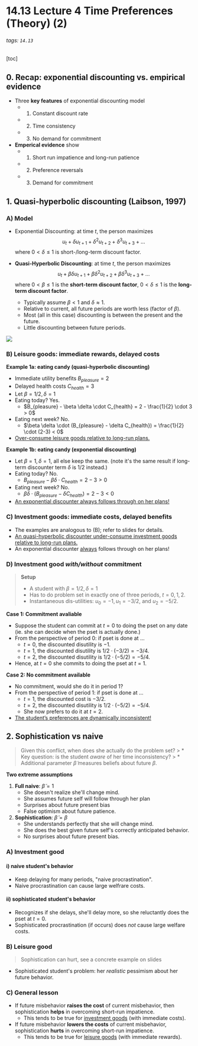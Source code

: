 # 14.13 Lecture 4 Time Preferences (Theory) (2)
###### tags: `14.13`

[toc]

## 0. Recap: exponential discounting vs. empirical evidence
* Three **key features** of exponential discounting model
    * 1. Constant discount rate
    * 2. Time consistency
    * 3. No demand for commitment
* **Emperical evidence** show
    * 1. Short run impatience and long-run patience
    * 2. Preference reversals
    * 3. Demand for commitment 


## 1. Quasi-hyperbolic discounting (Laibson, 1997)
### A) Model
* Exponential Discounting: at time $t$, the person maximizes
    $$ u_t + \delta u_{t+1} + \delta^2 u_{t+2} + \delta^3 u_{t+3} + \dots$$ where $0 < \delta \leq 1$ is short-/long-term discount factor.
    
* **Quasi-Hyperbolic Discounting**: at time $t$, the person maximizes  $$ u_t + \beta\delta u_{t+1} + \beta\delta^2 u_{t+2} +\beta \delta^3 u_{t+3} + \dots$$ where $0 < \beta\leq 1$ is the **short-term discount factor**, $0 < \delta \leq 1$ is the **long-term discount factor**.
    * Typically assume $\beta < 1$ and $\delta \approx 1$.
    * Relative to current, all future periods are worth less (factor of $\beta$).
    * Most (all in this case) discounting is between the present and the future.
    * Little discounting between future periods.

![](https://i.imgur.com/n4F5gxa.png)

### B) Leisure goods: immediate rewards, delayed costs
**Example 1a: eating candy (quasi-hyperbolic discounting)**
* Immediate utility benefits $B_{pleasure} = 2$
* Delayed health costs $C_{health} = 3$
* Let $\beta = 1/2, \delta=1$
* Eating today? Yes.
    * $B_{pleasure} - \beta \delta \cdot C_{health} = 2 - \frac{1}{2} \cdot 3 > 0$
* Eating next week? No.
    * $\beta \delta \cdot (B_{pleasure} - \delta C_{health}) = \frac{1}{2} \cdot (2-3) < 0$
* <u>Over-consume leisure goods relative to long-run plans.</u>

**Example 1b: eating candy (exponential discounting)**
* Let $\beta = 1, \delta=1$, all else keep the same. (note it's the same result if long-term discounter term $\delta$ is 1/2 instead.)
* Eating today? No.
    * $B_{pleasure} - \beta \delta \cdot C_{health} = 2 - 3 > 0$
* Eating next week? No.
    * $\beta \delta \cdot (B_{pleasure} - \delta C_{health}) = 2-3 < 0$
* <u>An exponential discounter always follows through on her plans!</u>

### C) Investment goods: immediate costs, delayed benefits
* The examples are analogous to (B); refer to slides for details.
* <u>An quasi-hyperbolic discounter under-consume investment goods relative to long-run plans.</u>
* An exponential discounter <u>always</u> follows through on her plans!

### D) Investment good *with/without* commitment
> **Setup**
> * A student with $\beta = 1/2, \delta = 1$
> * Has to do problem set in exactly one of three periods, $t = 0, 1, 2$.
> * Instantaneous dis-utilities: $u_0 = −1, u_1 = −3/2$, and $u_2 = −5/2$.

**Case 1: Commitment avaliable**
* Suppose the student can commit at $t=0$ to doing the pset on any date (ie. she can decide when the pset is actually done.)
* From the perspective of period 0: if pset is done at $\dots$
    * $t=0$, the discounted disutility is $-1$.
    * $t=1$, the discounted disutility is $1/2 \cdot (-3/2) = -3/4$.
    * $t=2$, the discounted disutility is $1/2 \cdot (-5/2) = -5/4$.
* Hence, at $t=0$ she commits to doing the pset at $t=1$.

**Case 2: No commitment available**
* No commitment, would she do it in period 1?
* From the perspective of period 1: if pset is done at $\dots$
    * $t=1$, the discounted cost is $-3/2$.
    * $t=2$, the discounted disutility is $1/2 \cdot (-5/2) = -5/4$.
    * She now prefers to do it at $t=2$.
* <u>The student’s preferences are dynamically inconsistent!</u>

## 2. Sophistication vs naive
> Given this conflict, when does she actually do the problem set?
    > * Key question: is the student *aware* of her time inconsistency?
    > * Additional parameter $\tilde{\beta}$ measures beliefs about future $\beta$.

**Two extreme assumptions**
1. **Full naive**: $\tilde{\beta} = 1$
    * She doesn't realize she'll change mind.
    * She assumes future self will follow through her plan
    * Surprises about future present bias
    * False optimism about future patience.
2. **Sophistication**: $\tilde{\beta} = \beta$
    * She understands perfectly that she will change mind.
    * She does the best given future self's correctly anticipated behavior.
    * No surprises about future present bias.

### A) Investment good 
#### i) naive student's behavior
* Keep delaying for many periods, "naive procrastination".
* Naive procrastination can cause large welfrare costs.

#### ii) sophisticated student's behavior
* Recognizes if she delays, she'll delay more, so she reluctantly does the pset at $t=0$.
* Sophisticated procrastination (if occurs) does *not* cause large welfare costs.

### B) Leisure good
> Sophistication can hurt, see a concrete example on slides

* Sophisticated student's problem: her *realistic* pessimism about her future behavior.


### C) General lesson
*  If future misbehavior **raises the cost** of current misbehavior, then sophistication **helps** in overcoming short-run impatience.
    * This tends to be true for <u>investment goods</u> (with immediate costs).
* If future misbehavior **lowers the costs** of current misbehavior, sophistication **hurts** in overcoming short-run impatience.
    * This tends to be true for <u>leisure goods</u> (with immediate rewards).